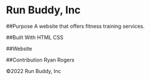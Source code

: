 # Run Buddy, Inc

##Purpose
A website that offers fitness training services.

##Built With
HTML
CSS

##Website

##Contribution
Ryan Rogers

©️2022 Run Buddy, Inc
